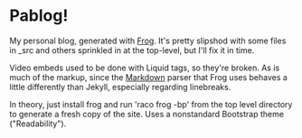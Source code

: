 # Pablog!

My personal blog, generated with [Frog][1]. It's pretty slipshod with some files
in \_src and others sprinkled in at the top-level, but I'll fix it in time.

Video embeds used to be done with Liquid tags, so they're broken. As is much of
the markup, since the [Markdown][2] parser that Frog uses behaves a little
differently than Jekyll, especially regarding linebreaks.

In theory, just install frog and run 'raco frog -bp' from the top level
directory to generate a fresh copy of the site. Uses a nonstandard Bootstrap
theme ("Readability").

   [1]: https://github.com/greghendershott/frog
   [2]: https://github.com/greghendershott/markdown
